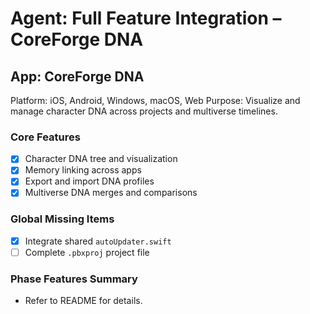 # Agent: Full Feature Integration – CoreForge DNA

## App: CoreForge DNA
Platform: iOS, Android, Windows, macOS, Web
Purpose: Visualize and manage character DNA across projects and multiverse timelines.

### Core Features
 - [x] Character DNA tree and visualization
 - [x] Memory linking across apps
- [x] Export and import DNA profiles
- [x] Multiverse DNA merges and comparisons

### Global Missing Items
- [x] Integrate shared `autoUpdater.swift`
- [ ] Complete `.pbxproj` project file

### Phase Features Summary
- Refer to README for details.

